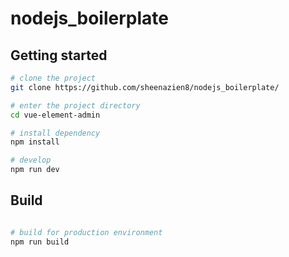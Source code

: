 # nodejs_boilerplate

## Getting started

```bash
# clone the project
git clone https://github.com/sheenazien8/nodejs_boilerplate/

# enter the project directory
cd vue-element-admin

# install dependency
npm install

# develop
npm run dev
```

## Build

```bash

# build for production environment
npm run build
```

